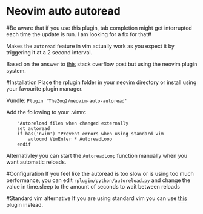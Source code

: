 Neovim auto autoread
====================

#Be aware that if you use this plugin, tab completion might get interrupted each time the update is run. I am looking for a fix for that#

Makes the `autoread` feature in vim actually work as you expect it by triggering it at a 2 second interval. 

Based on the answer to [this](http://vi.stackexchange.com/questions/2702/how-can-i-make-vim-autoread-a-file-while-it-doesnt-have-focus) stack overflow post but using the neovim plugin system.

#Installation
Place the rplugin folder in your neovim directory or install using your favourite plugin
manager. 

Vundle:
`Plugin 'TheZoq2/neovim-auto-autoread'`

Add the following to your .vimrc 
```
    "Autoreload files when changed externally
    set autoread
    if has('nvim') "Prevent errors when using standard vim
        autocmd VimEnter * AutoreadLoop
    endif
```

Alternativley you can start the `AutoreadLoop` function manually when you want automatic reloads.

#Configuration
If you feel like the autoread is too slow or is using too much performance, you can edit `rplugin/python/autoreload.py` and change the value in time.sleep to the amount of seconds to wait between reloads

#Standard vim alternative
If you are using standard vim you can use [this](https://bitbucket.org/Carpetsmoker/auto_autoread.vim) plugin instead.
